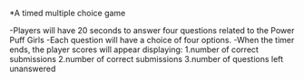 *A timed multiple choice game

-Players will have 20 seconds to answer four questions related to the Power Puff Girls
-Each question will have a choice of four options.
-When the timer ends, the player scores will appear displaying:
   1.number of correct submissions
   2.number of correct submissions
   3.number of questions left unanswered
